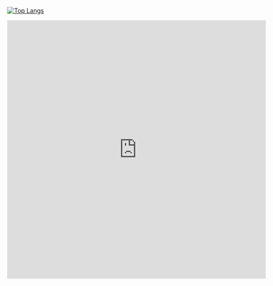 [![Top Langs](https://github-readme-stats.vercel.app/api/top-langs/?username=ManojKarthikeya)](https://github.com/anuraghazra/github-readme-stats)

<iframe width="600" height="600" src="https://ionicabizau.github.io/github-profile-languages/api.html?ManojKarthikeya" frameborder="0">dfs</iframe>
